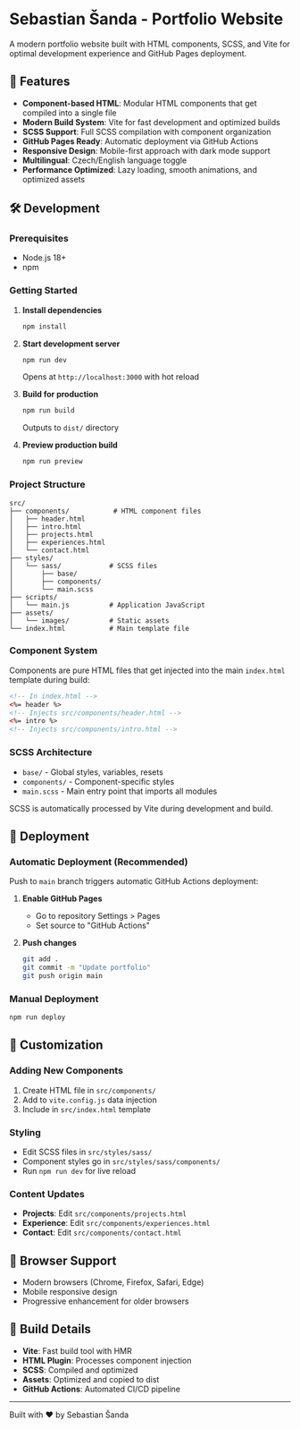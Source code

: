 # Sebastian Šanda - Portfolio Website

A modern portfolio website built with HTML components, SCSS, and Vite for optimal development experience and GitHub Pages deployment.

## 🚀 Features

- **Component-based HTML**: Modular HTML components that get compiled into a single file
- **Modern Build System**: Vite for fast development and optimized builds
- **SCSS Support**: Full SCSS compilation with component organization
- **GitHub Pages Ready**: Automatic deployment via GitHub Actions
- **Responsive Design**: Mobile-first approach with dark mode support
- **Multilingual**: Czech/English language toggle
- **Performance Optimized**: Lazy loading, smooth animations, and optimized assets

## 🛠️ Development

### Prerequisites

- Node.js 18+
- npm

### Getting Started

1. **Install dependencies**

   ```bash
   npm install
   ```

2. **Start development server**

   ```bash
   npm run dev
   ```

   Opens at `http://localhost:3000` with hot reload

3. **Build for production**

   ```bash
   npm run build
   ```

   Outputs to `dist/` directory

4. **Preview production build**
   ```bash
   npm run preview
   ```

### Project Structure

```
src/
├── components/           # HTML component files
│   ├── header.html
│   ├── intro.html
│   ├── projects.html
│   ├── experiences.html
│   └── contact.html
├── styles/
│   └── sass/            # SCSS files
│       ├── base/
│       ├── components/
│       └── main.scss
├── scripts/
│   └── main.js          # Application JavaScript
├── assets/
│   └── images/          # Static assets
└── index.html           # Main template file
```

### Component System

Components are pure HTML files that get injected into the main `index.html` template during build:

```html
<!-- In index.html -->
<%= header %>
<!-- Injects src/components/header.html -->
<%= intro %>
<!-- Injects src/components/intro.html -->
```

### SCSS Architecture

- `base/` - Global styles, variables, resets
- `components/` - Component-specific styles
- `main.scss` - Main entry point that imports all modules

SCSS is automatically processed by Vite during development and build.

## 🚀 Deployment

### Automatic Deployment (Recommended)

Push to `main` branch triggers automatic GitHub Actions deployment:

1. **Enable GitHub Pages**

   - Go to repository Settings > Pages
   - Set source to "GitHub Actions"

2. **Push changes**
   ```bash
   git add .
   git commit -m "Update portfolio"
   git push origin main
   ```

### Manual Deployment

```bash
npm run deploy
```

## 🎨 Customization

### Adding New Components

1. Create HTML file in `src/components/`
2. Add to `vite.config.js` data injection
3. Include in `src/index.html` template

### Styling

- Edit SCSS files in `src/styles/sass/`
- Component styles go in `src/styles/sass/components/`
- Run `npm run dev` for live reload

### Content Updates

- **Projects**: Edit `src/components/projects.html`
- **Experience**: Edit `src/components/experiences.html`
- **Contact**: Edit `src/components/contact.html`

## 📱 Browser Support

- Modern browsers (Chrome, Firefox, Safari, Edge)
- Mobile responsive design
- Progressive enhancement for older browsers

## 🔧 Build Details

- **Vite**: Fast build tool with HMR
- **HTML Plugin**: Processes component injection
- **SCSS**: Compiled and optimized
- **Assets**: Optimized and copied to dist
- **GitHub Actions**: Automated CI/CD pipeline

---

Built with ❤️ by Sebastian Šanda

